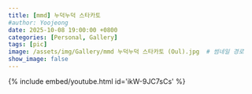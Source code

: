 ```yaml
---
title: [mmd] 누덕누덕 스타카토
#author: Yoojeong
date: 2025-10-08 19:00:00 +0800
categories: [Personal, Gallery]
tags: [pic]
image: /assets/img/Gallery/mmd 누덕누덕 스타카토 (Oul).jpg  # 썸네일 경로
show_image: false
---
```


{% include embed/youtube.html id='ikW-9JC7sCs' %}

